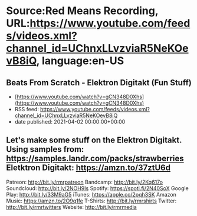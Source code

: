 # Source:Red Means Recording, URL:https://www.youtube.com/feeds/videos.xml?channel_id=UChnxLLvzviaR5NeKOevB8iQ, language:en-US

## Beats From Scratch - Elektron Digitakt (Fun Stuff)
 - [https://www.youtube.com/watch?v=gCN348D0Xhs](https://www.youtube.com/watch?v=gCN348D0Xhs)
 - RSS feed: https://www.youtube.com/feeds/videos.xml?channel_id=UChnxLLvzviaR5NeKOevB8iQ
 - date published: 2021-04-02 00:00:00+00:00

Let's make some stuff on the Elektron Digitakt.
Using samples from: https://samples.landr.com/packs/strawberries
Eletktron Digitakt: https://amzn.to/37ztU6d
------------------------------------
Patreon: http://bit.ly/rmrpatreon
Bandcamp: http://bit.ly/2Kq617o
Soundcloud: http://bit.ly/2NOH9Is
Spotify: https://spoti.fi/2N40SoX
Google Play: http://bit.ly/33M9aG5
iTunes: https://apple.co/2pqh3SK
Amazon Music: https://amzn.to/2O9q1fe
T-Shirts: http://bit.ly/rmrshirts
Twitter: http://bit.ly/rmrtwitters
Website: http://bit.ly/rmrmedia

